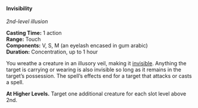 #### Invisibility
<!-- TODO Check and tag this spell -->
<!-- markdownlint-disable-next-line no-emphasis-as-heading -->
_2nd-level illusion_

**Casting Time:** 1 action \
**Range:** Touch \
**Components:** V, S, M (an eyelash encased in gum arabic) \
**Duration:** Concentration, up to 1 hour

You wreathe a creature in an illusory veil, making it [invisible](#Conditions_invisible).
Anything the target is carrying or wearing is also invisible so long as it remains in the target’s possession.
The spell’s effects end for a target that attacks or casts a spell.

**At Higher Levels.**
Target one additional creature for each slot level above 2nd.
